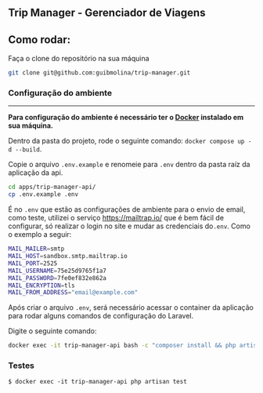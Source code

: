 ##
## Trip Manager - Gerenciador de Viagens
## Como rodar:

Faça o clone do repositório na sua máquina

```bash
git clone git@github.com:guibmolina/trip-manager.git
```

### Configuração do ambiente
***

**Para configuração do ambiente é necessário ter o [Docker](https://docs.docker.com/desktop/) instalado em sua máquina.**

Dentro da pasta do projeto, rode o seguinte comando: `docker compose up -d --build`.

Copie o arquivo `.env.example` e renomeie para `.env` dentro da pasta raíz da aplicação da api.

```bash
cd apps/trip-manager-api/
cp .env.example .env
```
É no  `.env` que estão as configurações de ambiente para o envio de email, como teste, utilizei o serviço https://mailtrap.io/ que é bem fácil de configurar, só realizar o login no site e mudar as credenciais do`.env`. Como o exemplo a seguir:
```bash
MAIL_MAILER=smtp
MAIL_HOST=sandbox.smtp.mailtrap.io
MAIL_PORT=2525
MAIL_USERNAME=75e25d9765f1a7
MAIL_PASSWORD=7fe0ef832e862a
MAIL_ENCRYPTION=tls
MAIL_FROM_ADDRESS="email@example.com"
```

Após criar o arquivo `.env`, será necessário acessar o container da aplicação para rodar alguns comandos de configuração do Laravel.

Digite o seguinte comando:

```bash
docker exec -it trip-manager-api bash -c "composer install && php artisan key:generate && php artisan migrate && php artisan migrate --env=testing  && php artisan db:seed && php artisan jwt:secret && php artisan cache:clear
```

###  Testes

`$ docker exec -it trip-manager-api php artisan test `

